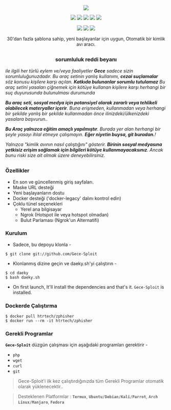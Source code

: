 <!-- Gece Hesap Client -->

<p align="center">
  <img src=".imgs/logo.png">
</p>

<p align="center">
  <img src="https://img.shields.io/badge/Version-2.2-green?style=for-the-badge">
  <img src="https://img.shields.io/github/license/htr-tech/zphisher?style=for-the-badge">
  <img src="https://img.shields.io/github/stars/htr-tech/zphisher?style=for-the-badge">
  <img src="https://img.shields.io/github/issues/htr-tech/zphisher?color=red&style=for-the-badge">
  <img src="https://img.shields.io/github/forks/htr-tech/zphisher?color=teal&style=for-the-badge">
</p>

<p align="center">
  <img src="https://img.shields.io/badge/Author-GeceDev--Daeky-cyan?style=flat-square">
  <img src="https://img.shields.io/badge/Open%20Source-Yes-cyan?style=flat-square">
  <img src="https://img.shields.io/badge/Written%20In-Bash-cyan?style=flat-square">
</p>

<p align="center">30'dan fazla şablona sahip, yeni başlayanlar için uygun, Otomatik bir kimlik avı aracı.</p>

##

<h3><p align="center">sorumluluk reddi beyanı</p></h3>

<i>ile ilgili her türlü eylem ve/veya faaliyetler <b>Gece</b> sadece sizin sorumluluğunuzdadır. Bu araç setinin yanlış kullanımı, <b>cezai suçlamalar</b> söz konusu kişilere karşı açılan. <b>Katkıda bulunanlar sorumlu tutulamaz</b> Bu araç setini yasaları çiğnemek için kötüye kullanan kişilere karşı herhangi bir suç duyurusunda bulunulması durumunda


<b>Bu araç seti, sosyal medya için potansiyel olarak zararlı veya tehlikeli olabilecek materyaller içerir</b>. Buna erişmeden, kullanmadan veya herhangi bir şekilde yanlış bir şekilde kullanmadan önce ilinizdeki/ülkenizdeki yasalara başvurun..

<b>Bu Araç yalnızca eğitim amaçlı yapılmıştır</b>. Burada yer alan herhangi bir şeyle yasayı ihlal etmeye çalışmayın. <b>Eğer niyetin buysa, git buradan.</b>!

Yalnızca "kimlik avının nasıl çalıştığını" gösterir. <b>Birinin sosyal medyasına yetkisiz erişim sağlamak için bilgileri kötüye kullanmayacaksınız</b>. Ancak bunu riski size ait olmak üzere deneyebilirsiniz.</i>

##

### Özellikler

- En son ve güncellenmiş giriş sayfaları.
- Maske URL desteği
- Yeni başlayanların dostu
- Docker desteği ('docker-legacy' dalını kontrol edin)
- Çoklu tünel seçenekleri
  - Yerel ana bilgisayar
  - Ngrok (Hotspot ile veya hotspot olmadan)
  - Bulut Parlaması (Ngrok'un Alternatifi)

### Kurulum

- Sadece, bu depoyu klonla -
```
$ git clone git://github.com/Gece-Sploit
```

- Klonlanmış dizine geçin ve daeky.sh'yi çalıştırın -
```
$ cd daeky
$ bash daeky.sh
```

- On first launch, It'll install the dependencies and that's it. `Gece-Sploit` is installed.

### Dockerde Çalıştırma
```
$ docker pull htrtech/zphisher
$ docker run --rm -it htrtech/zphisher
```

### Gerekli Programlar

**`Gece-Sploit`** düzgün çalışması için aşağıdaki programları gerektirir - 
- `php`
- `wget`
- `curl`
- `git`

> Gece-Sploit'i ilk kez çalıştırdığınızda tüm Gerekli Programlar otomatik olarak yüklenecektir..

> Desteklenen Platformlar : **`Termux`**, **`Ubuntu/Debian/Kali/Parrot`**, **`Arch Linux/Manjaro`**, **`Fedora`**









